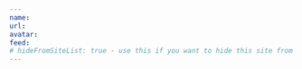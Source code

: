 ```yaml
---
name: 
url: 
avatar: 
feed: 
# hideFromSiteList: true - use this if you want to hide this site from the list of sites on this page: https://eleventy-m10y.lkmt.us/sites/
---
```

